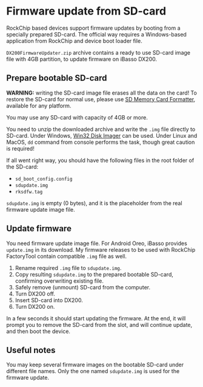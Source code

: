 # Firmware update from SD-card

RockChip based devices support firmware updates by booting from a specially prepared SD-card. The official way requires a Windows-based application from RockChip and device boot loader file.

`DX200FirmwareUpdater.zip` archive contains a ready to use SD-card image file with 4GB partition, to update firmware on iBasso DX200.

## Prepare bootable SD-card
**WARNING:** writing the SD-card image file erases all the data on the card! To restore the SD-card for normal use, please use [SD Memory Card Formatter](https://www.sdcard.org/downloads/formatter_4/), available for any platform.

You may use any SD-card with capacity of 4GB or more.

You need to unzip the downloaded archive and write the `.img` file directly to SD-card. Under Windows, [Win32 Disk Imager](https://sourceforge.net/projects/win32diskimager/) can be used. Under Linux and MacOS, `dd` command from console performs the task, though great caution is required!

If all went right way, you should have the following files in the root folder of the SD-card:
* `sd_boot_config.config`
* `sdupdate.img`
* `rksdfw.tag`

`sdupdate.img` is empty (0 bytes), and it is the placeholder from the real firmware update image file.

## Update firmware

You need firmware update image file. For Android Oreo, iBasso provides `update.img` in its download. My firmware releases to be used with RockChip FactoryTool contain compatible `.img` file as well.

1. Rename required `.img` file to `sdupdate.img`.
2. Copy resulting `sdupdate.img` to the prepared bootable SD-card, confirming overwriting existing file.
3. Safely remove (unmount) SD-card from the computer.
4. Turn DX200 off.
5. Insert SD-card into DX200.
6. Turn DX200 on.

In a few seconds it should start updating the firmware. At the end, it will prompt you to remove the SD-card from the slot, and will continue update, and then boot the device.

## Useful notes

You may keep several firmware images on the bootable SD-card under different file names. Only the one named `sdupdate.img` is used for the firmware update.
